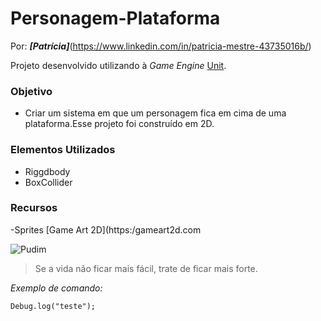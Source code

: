 # Personagem-Plataforma

Por: ***[Patrícia]***(https://www.linkedin.com/in/patricia-mestre-43735016b/)

Projeto desenvolvido utilizando à *Game Engine* [Unit](https://unity.com/pt).

### Objetivo
- Criar um sistema em que um personagem fica em cima de uma plataforma.Esse projeto foi construído em 2D.

### Elementos Utilizados
- Riggdbody
- BoxCollider

### Recursos
-Sprites [Game Art 2D](https:/gameart2d.com

![Pudim](http://pudim.com.br/pudim.jpg)

>Se a vida não ficar mais fácil, trate de ficar mais forte.

*Exemplo de comando:*

```
Debug.log("teste");
```
